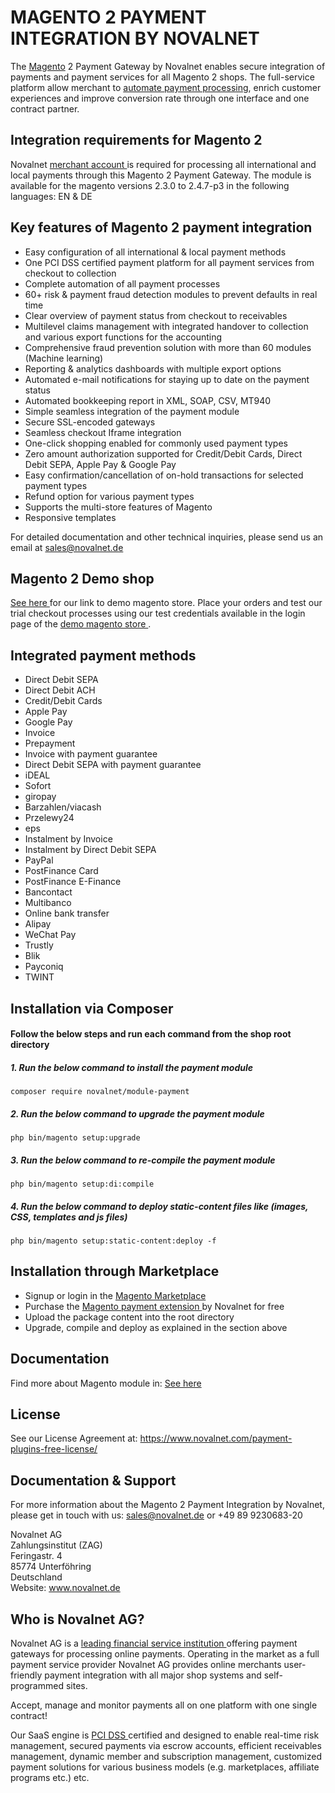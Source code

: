 # MAGENTO 2 PAYMENT INTEGRATION BY NOVALNET
The <a href="https://www.novalnet.com/modul/magento-2-payment">Magento</a> 2 Payment Gateway by Novalnet enables secure integration of payments and payment services for all Magento 2 shops. The full-service platform allow merchant to <a href="https://www.novalnet.de/produkte"> automate payment processing</a>, enrich customer experiences and improve conversion rate through one interface and one contract partner.

## Integration requirements for Magento 2
Novalnet <a href="https://www.novalnet.de/"> merchant account </a> is required for processing all international and local payments through this Magento 2 Payment Gateway. The module is available for the magento versions 2.3.0 to 2.4.7-p3 in the following languages: EN & DE

## Key features of Magento 2 payment integration
- Easy configuration of all international & local payment methods
- One PCI DSS certified payment platform for all payment services from checkout to collection
- Complete automation of all payment processes
- 60+ risk & payment fraud detection modules to prevent defaults in real time 
- Clear overview of payment status from checkout to receivables
- Multilevel claims management with integrated handover to collection and various export functions for the accounting
- Comprehensive fraud prevention solution with more than 60 modules (Machine learning) 
- Reporting & analytics dashboards with multiple export options
- Automated e-mail notifications for staying up to date on the payment status
- Automated bookkeeping report in XML, SOAP, CSV, MT940
- Simple seamless integration of the payment module
- Secure SSL-encoded gateways
- Seamless checkout Iframe integration
- One-click shopping enabled for commonly used payment types
- Zero amount authorization supported for Credit/Debit Cards, Direct Debit SEPA, Apple Pay & Google Pay
- Easy confirmation/cancellation of on-hold transactions for selected payment types
- Refund option for various payment types 
- Supports the multi-store features of Magento
- Responsive templates	

For detailed documentation and other technical inquiries, please send us an email at <a href="mailto:sales@novalnet.de"> sales@novalnet.de </a>

## Magento 2 Demo shop

<a href="https://www.novalnet.de/modul/magento-2-payment/"> See here </a> for our link to demo magento store. Place your orders and test our trial checkout processes using our test credentials available in the login page of the <a href="https://magento2.novalnet.de/"> demo magento store </a>.

## Integrated payment methods
- Direct Debit SEPA
- Direct Debit ACH
- Credit/Debit Cards 
- Apple Pay
- Google Pay
- Invoice 
- Prepayment
- Invoice with payment guarantee
- Direct Debit SEPA with payment guarantee
- iDEAL
- Sofort
- giropay
- Barzahlen/viacash
- Przelewy24
- eps
- Instalment by Invoice
- Instalment by Direct Debit SEPA
- PayPal
- PostFinance Card
- PostFinance E-Finance
- Bancontact
- Multibanco
- Online bank transfer
- Alipay
- WeChat Pay
- Trustly
- Blik
- Payconiq
- TWINT

## Installation via Composer

#### Follow the below steps and run each command from the shop root directory
 ##### 1. Run the below command to install the payment module
 ```
 composer require novalnet/module-payment
 ```
 ##### 2. Run the below command to upgrade the payment module
 ```
 php bin/magento setup:upgrade
 ```
 ##### 3. Run the below command to re-compile the payment module
 ```
 php bin/magento setup:di:compile
 ```
 ##### 4. Run the below command to deploy static-content files like (images, CSS, templates and js files)
 ```
 php bin/magento setup:static-content:deploy -f
 ```
 
 ## Installation through Marketplace
 - Signup or login in the <a href="https://marketplace.magento.com/">Magento Marketplace </a>
 - Purchase the <a href="https://marketplace.magento.com/novalnet-module-payment.html"> Magento payment extension </a> by Novalnet for free
 - Upload the package content into the root directory
 - Upgrade, compile and deploy as explained in the section above
 
 ## Documentation
Find more about Magento module in: <a href="https://commercemarketplace.adobe.com/media/catalog/product/novalnet-module-payment-13-2-1-ce/installation_guides.pdf?1711349872"> See here </a>

## License  
See our License Agreement at: https://www.novalnet.com/payment-plugins-free-license/

## Documentation & Support
For more information about the Magento 2 Payment Integration by Novalnet, please get in touch with us: <a href="mailto:sales@novalnet.de"> sales@novalnet.de </a> or +49 89 9230683-20<br>

Novalnet AG<br>
Zahlungsinstitut (ZAG)<br>
Feringastr. 4<br>
85774 Unterföhring<br>
Deutschland<br>
Website: www.novalnet.de 

## Who is Novalnet AG?
<p>Novalnet AG is a <a href="https://www.novalnet.de/zahlungsinstitut"> leading financial service institution </a> offering payment gateways for processing online payments. Operating in the market as a full payment service provider Novalnet AG provides online merchants user-friendly payment integration with all major shop systems and self-programmed sites.</p> 
<p>Accept, manage and monitor payments all on one platform with one single contract!</p>
<p>Our SaaS engine is <a href="https://www.novalnet.de/pci-dss-zertifizierung"> PCI DSS </a> certified and designed to enable real-time risk management, secured payments via escrow accounts, efficient receivables management, dynamic member and subscription management, customized payment solutions for various business models (e.g. marketplaces, affiliate programs etc.) etc.</p>
